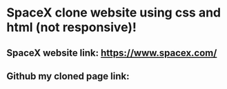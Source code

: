 # SpaceX clone website using css and html (not responsive)!

## SpaceX website link: https://www.spacex.com/

## Github my cloned page link: 